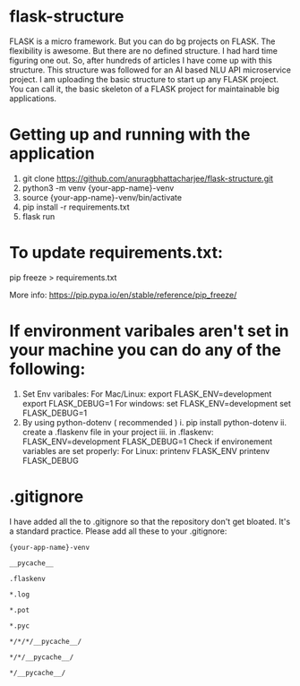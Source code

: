 # flask-structure
FLASK is a micro framework. But you can do bg projects on FLASK. The flexibility is awesome. But there are no defined structure. I had hard time figuring one out. So, after hundreds of articles I have come up with this structure. This structure was followed for an AI based NLU API microservice project. I am uploading the basic structure to start up any FLASK project.   You can call it, the basic skeleton of a FLASK project for maintainable big applications.


# Getting up and running with the application

1. git clone https://github.com/anuragbhattacharjee/flask-structure.git
2. python3 -m venv {your-app-name}-venv
3. source {your-app-name}-venv/bin/activate
4. pip install -r requirements.txt
5. flask run

# To update requirements.txt: 
   pip freeze > requirements.txt
    
   More info: https://pip.pypa.io/en/stable/reference/pip_freeze/


# If environment varibales aren't set in your machine you can do any of the following:
  1. Set Env varibales:
      For Mac/Linux:
        export FLASK_ENV=development
        export FLASK_DEBUG=1
      For windows:
        set FLASK_ENV=development
        set FLASK_DEBUG=1 
  2. By using python-dotenv ( recommended )
          i. pip install python-dotenv
         ii. create a .flaskenv file in your project
        iii. in .flaskenv:
                FLASK_ENV=development
                FLASK_DEBUG=1
  Check if environement variables are set properly:
      For Linux:
        printenv FLASK_ENV
        printenv FLASK_DEBUG
 

# .gitignore
I have added all the to .gitignore so that the repository don't get bloated. It's a standard practice. Please add all these to your .gitignore:

    {your-app-name}-venv

    __pycache__

    .flaskenv

    *.log

    *.pot

    *.pyc

    */*/*/__pycache__/

    */*/__pycache__/

    */__pycache__/

